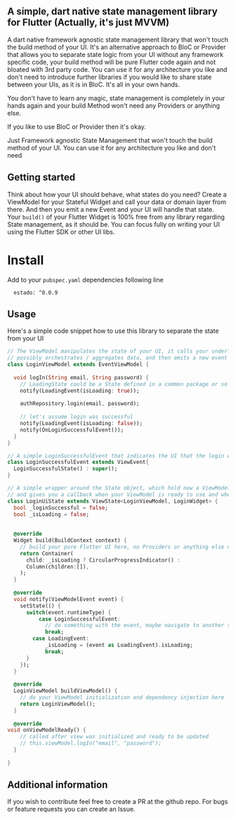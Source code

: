 ## A simple, dart native state management library for Flutter (Actually, it's just MVVM)
A dart native framework agnostic state management library that won't touch the build method of your UI. It's an alternative approach to BloC or Provider
that allows you to separate state logic from your UI without any framework specific code, your build method will be pure Flutter code again and 
not bloated with 3rd party code. You can use it for any architecture you like and don't need to introduce
further libraries if you would like to share state between your UIs, as it is in BloC. It's all in your own hands.

You don't have to learn any magic, state management is completely in your hands again and
your build Method won't need any Providers or anything else. 

If you like to use BloC or Provider then it's okay.

Just Framework agnostic State Management that won't touch the build method of your UI. 
You can use it for any architecture you like and don't need

## Getting started

Think about how your UI should behave, what states do you need?
Create a ViewModel for your Stateful Widget and call your data or domain layer from there.
And then you emit a new Event and your UI will handle that state. Your `build()` of your Flutter
Widget is 100% free from any library regarding State management, as it should be. You can focus
fully on writing your UI using the Flutter SDK or other UI libs.

# Install
Add to your `pubspec.yaml` dependencies following line
```
  estado: ^0.0.9
```

## Usage

Here's a simple code snippet how to use this library to separate the state from your UI
```dart
// The ViewModel manipulates the state of your UI, it calls your underlying layer, which could be a Repository or a Service / UseCase (in case you use clean architecture)
// possibly orchestrates / aggregates data, and then emits a new event to the UI which causes a state change.
class LoginViewModel extends EventViewModel {
  
  void logIn(String email, String password) {
    // LoadingState could be a State defined in a common package or so
    notify(LoadingEvent(isLoading: true));
    
    authRepository.login(email, password);
    
    // let's assume login was successful
    notify(LoadingEvent(isLoading: false));
    notify(OnLoginSuccessfulEvent());
  }
}

// A simple LoginSuccessfulEvent that indicates the UI that the login was successful
class LoginSuccessfulEvent extends ViewEvent{
  LoginSuccessfulState() : super();
}

// A simple wrapper around the State object, which hold now a ViewModel and takes care of the lifecycle handling
// and gives you a callback when your ViewModel is ready to use and when it emits a new event.
class LoginUiState extends ViewState<LoginViewModel, LoginWidget> {
  bool _loginSuccessful = false;
  bool _isLoading = false;
  
  
  @override
  Widget build(BuildContext context) {
    // build your pure Flutter UI here, no Providers or anything else needed.
    return Container(
      child: _isLoading ? CircularProgressIndicator() : 
      Column(children:[]),
    );
  }
  
  @override
  void notify(ViewModelEvent event) {
    setState(() {
      switch(event.runtimeType) {
          case LoginSuccessfulEvent:
            // do something with the event, maybe navigate to another screen
            break;
        case LoadingEvent:
            _isLoading = (event as LoadingEvent).isLoading;
            break;
      }
    });
  }
  
  @override
  LoginViewModel buildViewModel() {
    // do your ViewModel initialization and dependency injection here
    return LoginViewModel();
  }
  
  @override
void onViewModelReady() {
    // called after view was initialized and ready to be updated
    // this.viewModel.logIn("email", "password");
  }
  
}
```

## Additional information

If you wish to contribute feel free to create a PR at the github repo. For bugs or feature requests
you can create an Issue.

